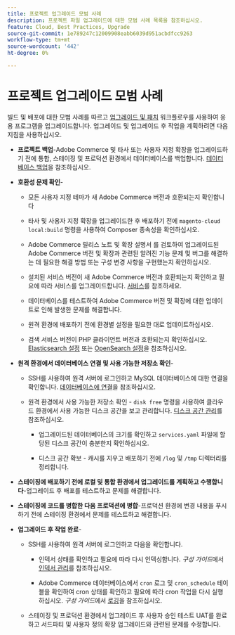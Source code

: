```yaml
---
title: 프로젝트 업그레이드 모범 사례
description: 프로젝트 파일 업그레이드에 대한 모범 사례 목록을 참조하십시오.
feature: Cloud, Best Practices, Upgrade
source-git-commit: 1e789247c12009908eabb6039d951acbdfcc9263
workflow-type: tm+mt
source-wordcount: '442'
ht-degree: 0%

---
```


# 프로젝트 업그레이드 모범 사례

빌드 및 배포에 대한 모범 사례를 따르고 [업그레이드 및 패치](../development/commerce-version.md) 워크플로우를 사용하여 응용 프로그램을 업그레이드합니다. 업그레이드 및 업그레이드 후 작업을 계획하려면 다음 지침을 사용하십시오.

- **프로젝트 백업**-Adobe Commerce 및 타사 또는 사용자 지정 확장을 업그레이드하기 전에 통합, 스테이징 및 프로덕션 환경에서 데이터베이스를 백업합니다. [데이터베이스 백업](../development/commerce-version.md#project-backup)을 참조하십시오.

- **호환성 문제 확인**-

   - 모든 사용자 지정 테마가 새 Adobe Commerce 버전과 호환되는지 확인합니다

   - 타사 및 사용자 지정 확장을 업그레이드한 후 배포하기 전에 `magento-cloud local:build` 명령을 사용하여 Composer 종속성을 확인하십시오.

   - Adobe Commerce 릴리스 노트 및 확장 설명서 를 검토하여 업그레이드된 Adobe Commerce 버전 및 확장과 관련된 알려진 기능 문제 및 버그를 해결하는 데 필요한 해결 방법 또는 구성 변경 사항을 구현했는지 확인하십시오.

   - 설치된 서비스 버전이 새 Adobe Commerce 버전과 호환되는지 확인하고 필요에 따라 서비스를 업그레이드합니다. [서비스](../services/services-yaml.md)를 참조하세요.

   - 데이터베이스를 테스트하여 Adobe Commerce 버전 및 확장에 대한 업데이트로 인해 발생한 문제를 해결합니다.

   - 원격 환경에 배포하기 전에 환경별 설정을 필요한 대로 업데이트하십시오.

   - 검색 서비스 버전이 PHP 클라이언트 버전과 호환되는지 확인하십시오. [Elasticsearch 설정](../services/elasticsearch.md) 또는 [OpenSearch 설정](../services/opensearch.md)을 참조하십시오.

- **원격 환경에서 데이터베이스 연결 및 사용 가능한 저장소 확인**-

   - SSH를 사용하여 원격 서버에 로그인하고 MySQL 데이터베이스에 대한 연결을 확인합니다. [데이터베이스에 연결](../services/mysql.md#connect-to-the-database)을 참조하십시오.

   - 원격 환경에서 사용 가능한 저장소 확인 - `disk free` 명령을 사용하여 클라우드 환경에서 사용 가능한 디스크 공간을 보고 관리합니다. [디스크 공간 관리](../storage/manage-disk-space.md)를 참조하십시오.

      - 업그레이드된 데이터베이스의 크기를 확인하고 `services.yaml` 파일에 할당된 디스크 공간이 충분한지 확인하십시오.

      - 디스크 공간 확보 - 캐시를 지우고 배포하기 전에 `/log` 및 `/tmp` 디렉터리를 정리합니다.

- **스테이징에 배포하기 전에 로컬 및 통합 환경에서 업그레이드를 계획하고 수행합니다**-업그레이드 후 배포를 테스트하고 문제를 해결합니다.

- **스테이징에 코드를 병합한 다음 프로덕션에 병합**-프로덕션 환경에 변경 내용을 푸시하기 전에 스테이징 환경에서 문제를 테스트하고 해결합니다.

- **업그레이드 후 작업 완료**-

   - SSH를 사용하여 원격 서버에 로그인하고 다음을 확인합니다.

      - 인덱서 상태를 확인하고 필요에 따라 다시 인덱싱합니다. _구성 가이드_&#x200B;에서 [인덱서 관리](https://experienceleague.adobe.com/docs/commerce-operations/configuration-guide/cli/manage-indexers.html)를 참조하십시오.

      - Adobe Commerce 데이터베이스에서 `cron` 로그 및 `cron_schedule` 테이블을 확인하여 cron 상태를 확인하고 필요에 따라 cron 작업을 다시 실행하십시오.
_구성 가이드_&#x200B;에서 [로깅](https://experienceleague.adobe.com/docs/commerce-operations/configuration-guide/cli/configure-cron-jobs.html#logging)을 참조하십시오.

   - 스테이징 및 프로덕션 환경에서 업그레이드 후 사용자 승인 테스트 UAT를 완료하고 서드파티 및 사용자 정의 확장 업그레이드와 관련된 문제를 수정합니다.
